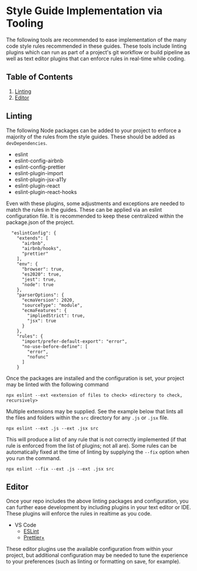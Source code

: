 # Style Guide Implementation via Tooling

The following tools are recommended to ease implementation of the many code style rules recommended in these guides. These tools include linting plugins which can run as part of a project's git workflow or build pipeline as well as text editor plugins that can enforce rules in real-time while coding.

## Table of Contents

  1. [Linting](#linting)
  1. [Editor](#editor)

## Linting

The following Node packages can be added to your project to enforce a majority of the rules from the style guides. These should be added as `devDependencies`.

  * eslint
  * eslint-config-airbnb
  * eslint-config-prettier
  * eslint-plugin-import
  * eslint-plugin-jsx-a11y
  * eslint-plugin-react
  * eslint-plugin-react-hooks

Even with these plugins, some adjustments and exceptions are needed to match the rules in the guides. These can be applied via an eslint configuration file. It is recommended to keep these centralized within the package.json of the project.

```
  "eslintConfig": {
    "extends": [
      "airbnb",
      "airbnb/hooks",
      "prettier"
    ],
    "env": {
      "browser": true,
      "es2020": true,
      "jest": true,
      "node": true
    },
    "parserOptions": {
      "ecmaVersion": 2020,
      "sourceType": "module",
      "ecmaFeatures": {
        "impliedStrict": true,
        "jsx": true
      }
    },
    "rules": {
      "import/prefer-default-export": "error",
      "no-use-before-define": [
        "error",
        "nofunc"
      ]
    }
```

Once the packages are installed and the configuration is set, your project may be linted with the following command

```
npx eslint --ext <extension of files to check> <directory to check, recursively>
```

Multiple extensions may be supplied. See the example below that lints all the files and folders within the `src` directory for any `.js` or `.jsx` file.

```
npx eslint --ext .js --ext .jsx src
```

This will produce a list of any rule that is not correctly implemented (if that rule is enforced from the list of plugins; not all are). Some rules can be automatically fixed at the time of linting by supplying the `--fix` option when you run the command.

```
npx eslint --fix --ext .js --ext .jsx src
```

## Editor

Once your repo includes the above linting packages and configuration, you can further ease development by including plugins in your text editor or IDE. These plugins will enforce the rules in realtime as you code.

  * VS Code
     * [ESLint](https://marketplace.visualstudio.com/items?itemName=dbaeumer.vscode-eslint)
     * [Prettier+](https://marketplace.visualstudio.com/items?itemName=svipas.prettier-plus)

These editor plugins use the available configuration from within your project, but additional configuration may be needed to tune the experience to your preferences (such as linting or formatting on save, for example).
